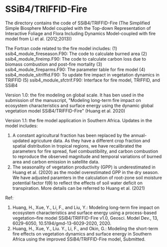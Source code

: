 # SSiB4/TRIFFID-Fire
The directory contains the code of SSiB4/TRIFFID-Fire (The Simplified Simple Biosphere Model coupled with the Top-down Representation of Interactive Foliage and Flora Including Dynamics Model-coupled with fire model from Li et al. (2012;2013))


The Fortran code related to the fire model includes: 
(1) ssib4_module_fireseason.F90: The code to calculate burned area
(2) ssib4_module_fireimp.F90: The code to calculate carbon loss due to biomass combustion and post-fire mortality
(3) ssib4_module_fireparms.F90: The parameter table for fire model
(4) ssib4_module_sitriffid.F90: To update fire impact in vegetation dynamics in TRIFFID
(5) ssib4_module_sfctrif.F90: Interface for fire model, TRIFFID, and SSiB4


Version 1.0: the fire modeling on global scale. It has ben used in the submission of the manuscript, "Modeling long-term fire impact on ecosystem characteristics and surface energy using the dynamic global vegetation model SSiB4/TRIFFID-Fire" (Huang et al. 2020)

Version 1.1: the fire model application in Southern Africa. Updates in the model includes: 
1) A constant agricultural fraction has been replaced by the annual-updated agricuture data. As they have a different crop fraction and spatial distribution in tropical regions, we have recalibrated the parameters for fire spread, fuel combustibility, and carbon combustion to reproduce the observed magnitude and temporal variations of burned area and carbon emission in satellite data.
2) The seasonality of vegetation productivity (GPP) is underestimated in Huang et al. (2020) as the model overestimated GPP in the dry season. We have adjusted paramters in the calculation of root-zone soil moisture potential factor f(θ) to reflect the effects of soil water deficit on transpiration. 
More details can be referred to Huang et al. (2021) 

Ref: 
1. Huang, H., Xue, Y., Li, F., and Liu, Y.: Modeling long-term fire impact on ecosystem characteristics and surface energy using a process-based vegetation–fire model SSiB4/TRIFFID-Fire v1.0, Geosci. Model Dev., 13, 6029-6050, 10.5194/gmd-13-6029-2020, 2020.
1. Huang, H., Xue, Y., Liu. Y., Li, F., and Okin, G.: Modeling the short-term fire effects on vegetation dynamics and surface energy in Southern Africa using the improved SSiB4/TRIFFID-Fire model, Submitted.
